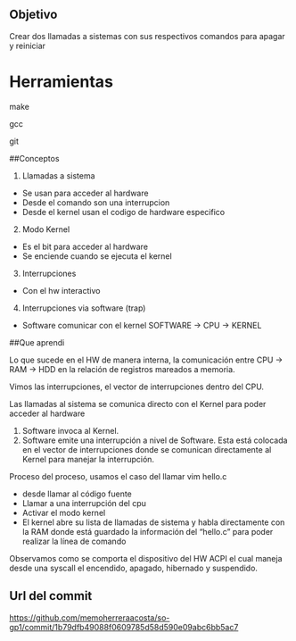 ## Objetivo 
Crear dos llamadas a sistemas con sus respectivos comandos para apagar y reiniciar 

# Herramientas

make 

gcc

git

##Conceptos

1) Llamadas a sistema 

* Se usan para acceder al hardware
* Desde el comando son una interrupcion
* Desde el kernel usan el codigo de hardware especifico 

2) Modo Kernel

* Es el bit para acceder al hardware
* Se enciende cuando se ejecuta el kernel 

3) Interrupciones 

* Con el hw interactivo 

4) Interrupciones via software (trap)

* Software comunicar con el kernel SOFTWARE -> CPU -> KERNEL

##Que aprendi 

Lo que sucede en el HW de manera interna, la comunicación entre CPU -> RAM -> HDD en la relación de registros mareados a memoria. 

Vimos las interrupciones, el vector de interrupciones dentro del CPU. 

Las llamadas al sistema se comunica directo con el Kernel para poder acceder al hardware

1. Software invoca al Kernel.
2. Software emite una interrupción a nivel de Software. Esta está colocada en el vector de interrupciones donde se comunican directamente al Kernel para manejar la interrupción. 

Proceso del proceso, usamos el caso del llamar vim hello.c

- desde llamar al código fuente 
- Llamar a una interrupción del cpu 
- Activar el modo kernel
- El kernel abre su lista de llamadas de sistema y habla directamente con la RAM donde está guardado la información del “hello.c” para poder realizar la línea de comando 

Observamos como se comporta el dispositivo del HW ACPI el cual maneja desde una syscall el encendido, apagado, hibernado y suspendido. 



## Url del commit
https://github.com/memoherreraacosta/so-gp1/commit/1b79dfb49088f0609785d58d590e09abc6bb5ac7  

